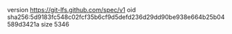 version https://git-lfs.github.com/spec/v1
oid sha256:5d9183fc548c02fcf35b6cf9d5defd236d29dd90be938e664b25b04589d3421a
size 5346

